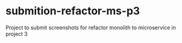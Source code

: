# submition-refactor-ms-p3
Project to submit screenshots for refactor monolith to microservice in project 3
